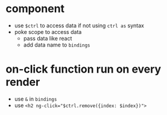 # component

- use `$ctrl` to access data if not using `ctrl as` syntax
- poke scope to access data
  - pass data like react
  - add data name to `bindings`

# on-click function run on every render

- use `&` in `bindings`
- use `<h2 ng-click="$ctrl.remove({index: $index})">`

